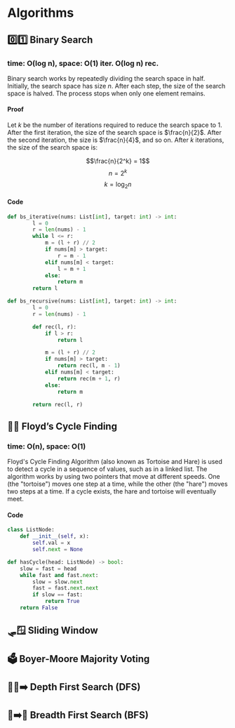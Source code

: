# Algorithms
## 0️⃣1️⃣ Binary Search
### **time**: O(log n), **space**: O(1) iter. O(log n) rec.
Binary search works by repeatedly dividing the search space in half. Initially, the search space has size $n$. After each step, the size of the search space is halved. The process stops when only one element remains.

#### Proof
Let $k$ be the number of iterations required to reduce the search space to $1$. After the first iteration, the size of the search space is $\frac{n}{2}$. After the second iteration, the size is $\frac{n}{4}$, and so on. After $k$ iterations, the size of the search space is: 

$$\frac{n}{2^k} = 1$$
$$n = 2^k$$
$$k = \log_2 n$$

#### Code
```Python
def bs_iterative(nums: List[int], target: int) -> int:
        l = 0
        r = len(nums) - 1
        while l <= r:
            m = (l + r) // 2
            if nums[m] > target:
                r = m - 1
            elif nums[m] < target:
                l = m + 1
            else:
                return m
        return l
```
```Python
def bs_recursive(nums: List[int], target: int) -> int:
        l = 0
        r = len(nums) - 1

        def rec(l, r):
            if l > r:
                return l

            m = (l + r) // 2
            if nums[m] > target:
                return rec(l, m - 1)
            elif nums[m] < target:
                return rec(m + 1, r)
            else:
                return m

        return rec(l, r)
```

## 🐇🐢 Floyd’s Cycle Finding
### **time**: O(n), **space**: O(1)
Floyd's Cycle Finding Algorithm (also known as Tortoise and Hare) is used to detect a cycle in a sequence of values, such as in a linked list. The algorithm works by using two pointers that move at different speeds. One (the "tortoise") moves one step at a time, while the other (the "hare") moves two steps at a time. If a cycle exists, the hare and tortoise will eventually meet.
#### Code
```Python
class ListNode:
    def __init__(self, x):
        self.val = x
        self.next = None

def hasCycle(head: ListNode) -> bool:
    slow = fast = head
    while fast and fast.next:
        slow = slow.next
        fast = fast.next.next
        if slow == fast:
            return True
    return False
```

## 🛷🪟 Sliding Window

## 🗳️ Boyer-Moore Majority Voting
## 🌳🔽➡️ Depth First Search (DFS)
## 🌳➡️🔽 Breadth First Search (BFS)